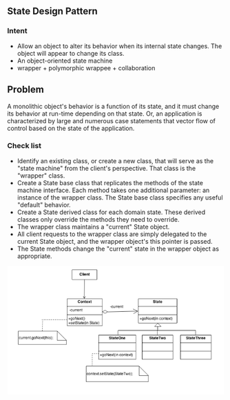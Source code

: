 ## State Design Pattern
### Intent
* Allow an object to alter its behavior when its internal state changes. The object will appear to change its class.
* An object-oriented state machine
* wrapper + polymorphic wrappee + collaboration
## Problem
A monolithic object's behavior is a function of its state, and it must change its behavior at run-time depending on that state. Or, an application is characterized by large and numerous case statements that vector flow of control based on the state of the application.
### Check list
* Identify an existing class, or create a new class, that will serve as the "state machine" from the client's perspective. That class is the "wrapper" class.
* Create a State base class that replicates the methods of the state machine interface. Each method takes one additional parameter: an instance of the wrapper class. The State base class specifies any useful "default" behavior.
* Create a State derived class for each domain state. These derived classes only override the methods they need to override.
* The wrapper class maintains a "current" State object.
* All client requests to the wrapper class are simply delegated to the current State object, and the wrapper object's this pointer is passed.
* The State methods change the "current" state in the wrapper object as appropriate.

![image](./State.png)
